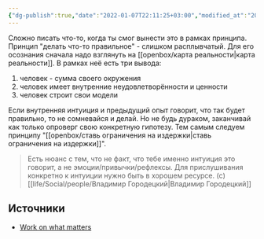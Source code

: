 ```yaml
---
{"dg-publish":true,"date":"2022-01-07T22:11:25+03:00","modified_at":"2024-12-07T18:59:34+03:00","tags":["status/completed","review/pending","topic/principle"],"permalink":"/forge/thoughts/делай то что считаешь правильным/","dgPassFrontmatter":true}
---
```



Сложно писать что-то, когда ты смог вынести это в рамках принципа. Принцип "делать что-то правильное" - слишком расплывчатый. Для его осознания сначала надо взглянуть на [[openbox/карта реальности|карта реальности]]. В рамках неё есть три вывода:
1. человек - сумма своего окружения
2. человек имеет внутренние неудовлетворённости и ценности
3. человек строит свои модели

Если внутренняя интуиция и предыдущий опыт говорит, что так будет правильно, то не сомневайся и делай. Но не будь дураком, заканчивай как только опроверг свою конкретную гипотезу. Тем самым следуем принципу "[[openbox/ставь ограничения на издержки|ставь ограничения на издержки]]".

> Есть нюанс с тем, что не факт, что тебе именно интуиция это говорит, а не эмоции/привычки/рефлексы. Для прислушивания конкретно к интуиции нужно быть в хорошем ресурсе. (c) [[life/Social/people/Владимир Городецкий|Владимир Городецкий]]

## Источники

- [Work on what matters](https://lethain.com/work-on-what-matters/)
